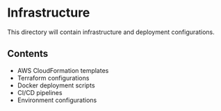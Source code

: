 # Infrastructure

This directory will contain infrastructure and deployment configurations.

## Contents

- AWS CloudFormation templates
- Terraform configurations
- Docker deployment scripts
- CI/CD pipelines
- Environment configurations 